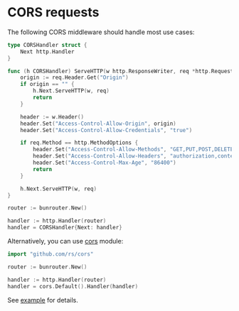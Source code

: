 # CORS requests

The following CORS middleware should handle most use cases:

```go
type CORSHandler struct {
	Next http.Handler
}

func (h CORSHandler) ServeHTTP(w http.ResponseWriter, req *http.Request) {
	origin := req.Header.Get("Origin")
	if origin == "" {
		h.Next.ServeHTTP(w, req)
		return
	}

	header := w.Header()
	header.Set("Access-Control-Allow-Origin", origin)
	header.Set("Access-Control-Allow-Credentials", "true")

	if req.Method == http.MethodOptions {
		header.Set("Access-Control-Allow-Methods", "GET,PUT,POST,DELETE,HEAD")
		header.Set("Access-Control-Allow-Headers", "authorization,content-type,content-length")
		header.Set("Access-Control-Max-Age", "86400")
		return
	}

	h.Next.ServeHTTP(w, req)
}

router := bunrouter.New()

handler := http.Handler(router)
handler = CORSHandler{Next: handler}
```

Alternatively, you can use [cors](https://github.com/rs/cors) module:

```go
import "github.com/rs/cors"

router := bunrouter.New()

handler := http.Handler(router)
handler = cors.Default().Handler(handler)
```

See [example](https://github.com/uptrace/bunrouter/tree/master/example/cors) for details.

